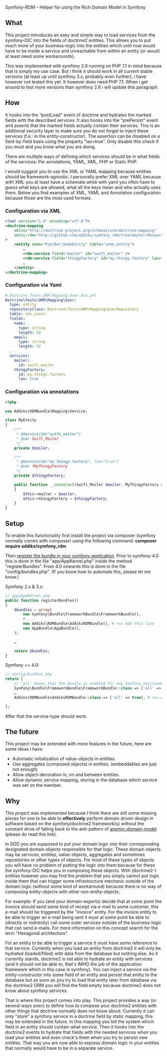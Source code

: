 Symfony-RDM – Helper for using the Rich Domain Model in Symfony

## What

This project introduces an easy and simple way to load services from the symfony-DIC into the fields of doctrine2
entities. This allows you to put much more of your business-logic into the entities which until now would have to be
inside a service and unreachable from within an entity (or would at least need some workarounds).

This was implemented with symfony 2.8 running on PHP 7.1 in mind because that is simply my use case. But i think it
should work in all current stable versions (at least up until symfony 3.x, probably even further), i have however not
tested this yet. It however does need PHP 7.1. When i get around to test more versions than symfony 2.8 i will update
this paragraph.

## How

It hooks into the “postLoad" event of doctrine and hydrates the marked fields with the described services. It also hooks
into the “prePersist" event and asserts that the marked fields actually contain their services. This is an additional
security layer to make sure you do not forget to inject these services (f.e.: in the entity-constructor). The assertion
can be disabled on a field-by-field basis using the property "lax=true". Only disable this check if you must and you
know what you are doing.

There are multiple ways of defining which services should be in what fields of the services:
Per annotations, YAML, XML, PHP or Static PHP.

I would suggest you to use the XML or YAML mapping because entities should be framework-agnostic. I personally prefer
XML over YAML because with XML you at least have a schemata while with yaml you often have to guess what keys are
allowed, what all the keys mean and who actually uses them. Below you find examples of XML, YAML and Annotation
configuration because those are the most used formats.

### Configuration via XML

```xml
<?xml version="1.0" encoding="utf-8"?>
<doctrine-mapping
    xmlns="http://doctrine-project.org/schemas/orm/doctrine-mapping"
    xmlns:rdm="http://github.com/addiks/symfony_rdm/tree/master/Resources/mapping-schema.v1.xsd"
>
	<entity name="Foo\Bar\SomeEntity" table="some_entity">
		…
		<rdm:service field="mailer" id="swift_mailer" />
		<rdm:service field="thingyFactory" id="my.thingy.factory" lax="true" />
		…
	</entity>
</doctrine-mapping>
```

### Configuration via Yaml

```yaml
# Doctrine.Tests.ORM.Mapping.User.dcm.yml
Doctrine\Tests\ORM\Mapping\User:
  type: entity
  repositoryClass: Doctrine\Tests\ORM\Mapping\UserRepository
  table: cms_users
  fields:
    name:
      type: string
      length: 50
    email:
      type: string
      length: 32
  …
  services:
    mailer:
      id: swift_mailer
    thingyFactory:
      id: my.things.factory
      lax: true
```

### Configuration via annotations

```php
<?php

use Addiks\RDMBundle\Mapping\Service;

class MyEntity
{
    /**
     * @Service(id="swift_mailer")
     * @var Swift_Mailer
     */
    private $mailer;

    /**
     * @Service(id="my.thingy.factory", lax="true")
     * @var ?MyThingyFactory
     */
    private $thingyFactory;

    public function __construct(Swift_Mailer $mailer, MyThingyFactory $thingyFactory = null)
    {
        $this->mailer = $mailer;
        $this->thingyFactory = $thingyFactory;
    }
}
```

## Setup

To enable this functionality first install the project via composer (symfony normally comes with composer) using the
following command: **composer require addiks/symfony_rdm**

Then [register the bundle in your symfony-application][1].
Prior to symfony-4.0 this is done in the file "app/AppKernel.php" inside the method "registerBundles". From 4.0 onwards
this is done in the file "config/bundles.php". (If you know how to automate this, please let me know.)

[1]: http://symfony.com/doc/current/bundles.html

Symfony 2.x & 3.x:

```php
// app/AppKernel.php
public function registerBundles()
{
    $bundles = array(
        new Symfony\Bundle\FrameworkBundle\FrameworkBundle(),
        # ...
        new Addiks\RDMBundle\AddiksRDMBundle(), # <== Add this line
        new AppBundle\AppBundle(),
    );

    …

    return $bundles;
}
```

Symfony >= 4.0:

```php
// config/bundles.php
return [
    // 'all' means that the bundle is enabled for any Symfony environment
    Symfony\Bundle\FrameworkBundle\FrameworkBundle::class => ['all' => true],
    …
    Addiks\RDMBundle\AddiksRDMBundle::class => ['all' => true], # <== Add this line

];
```

After that the service-type should work.

## The future

This project may be extended with more features in the future, here are some ideas i have:

- Automatic initialization of value-objects in entities.
- Use aggregates (composed objects) in entities. (embeddables are just not enough)
- Allow object-decoration in, on and between entities.
- Allow dynamic service mapping, storing in the database which service was set on the member.

## Why

This project was implemented because I think there are still some missing pieces for one to be able to **effectively**
perform domain driven design in software based on the symfony/doctrine2 framework(s) without the constant drive of
falling back to the anti-pattern of [anemic-domain-model][2] (please do read this link).

[2]: https://martinfowler.com/bliki/AnemicDomainModel.html

In DDD you are supposed to put your domain logic into their corresponding designated domain objects responsible for that
logic. These domain objects may be services, entities, value-objects, aggregates and sometimes repositories or other
types of objects. For most of these types of objects you will have no problem of putting the logic into them because for
these the symfony-DIC helps you in composing these objects. With (doctrine2-) entities however you may find the problem
that you simply cannot put logic inside them that can trigger some infrastructure mechanic outside of the domain logic
(without some kind of workaround) because there is no way of composing entity-objects with other non-entity-objects.

For example: If you (and your domain-experts) decide that at some point the invoice should send some kind of receipt via
e-mail to some customer, this e-mail should be triggered by the "invoice" entity. For the invoice entity to be able to
trigger an e-mail being sent it must at some point be able to (directly or indirectly) call some outer services outside
of the business-logic that can send e-mails.
For more information on this concept search for the term "Hexagonal architecture".

For an entity to be able to trigger a service it must have some reference to that service. Currently when you load an
entity from doctrine2 it will only be hydrated (loaded/filled) with data from the database but nothing else. As it
currently stands, doctrine2 is not able to hydrate an entity with services (and it should not be able to, that's IMHO
the job of the application framework which in this case is symfony). You can inject a service via the entity-constructor
into some field of an entity and persist that entity to the database but as soon as you try to load that entity later
from database via the doctrine2 ORM you will find the field empty because doctrine2 does not know about symfony
services.

That is where this project comes into play. This project provides a way (or several ways even) to define how to compose
your doctrine2 entities with other things that doctrine normally does not know about. Currently it can only "store" a
symfony service in a doctrine field by static mapping, this may be extended in the future. In this mapping you tell the
system which field in an entity should contain what service. Then it hooks into the doctrine2 events to hydrate that
fields with the needed services when you load your entities and even check's them when you try to persist new entities.
That way you are now able to express domain logic in your entities that normally would have to be in a separate service.
